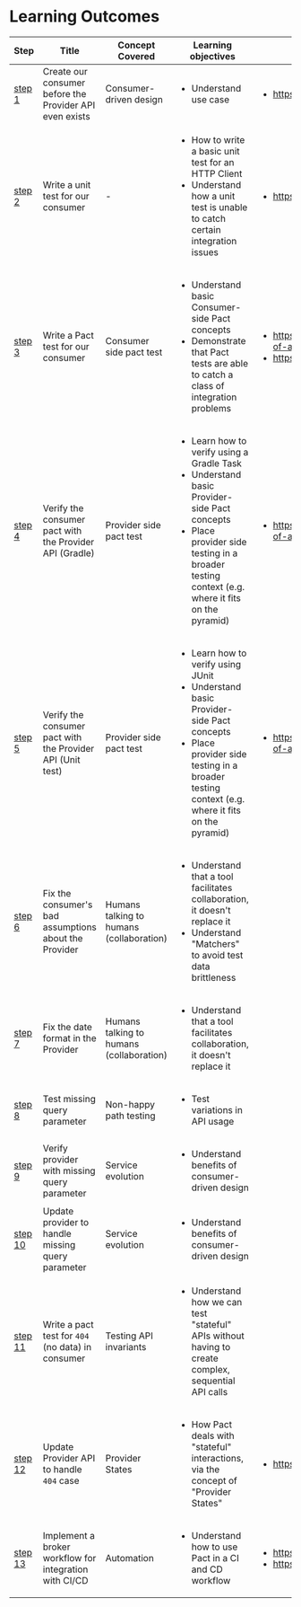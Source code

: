 # Learning Outcomes


| Step                                                                 | Title                                                   | Concept Covered                          | Learning objectives                                                                                                                                                                                              | Further Reading                                                                                                                                           |
|----------------------------------------------------------------------|---------------------------------------------------------|------------------------------------------|------------------------------------------------------------------------------------------------------------------------------------------------------------------------------------------------------------------|-----------------------------------------------------------------------------------------------------------------------------------------------------------|
| [step 1](https://github.com/DiUS/pact-workshop-jvm/tree/step1)   | Create our consumer before the Provider API even exists | Consumer-driven design                   | <ul><li>Understand use case</li></ul>                                                                                                                                                                             | <ul><li>https://martinfowler.com/articles/consumerDrivenContracts.html</li></ul>|                                                                         |
| [step 2](https://github.com/DiUS/pact-workshop-jvm/tree/step2)   | Write a unit test for our consumer                      | -                                        | <ul><li>How to write a basic unit test for an HTTP Client</li><li>Understand how a unit test is unable to catch certain integration issues</li></ul>                                                              | <ul><li>https://docs.pact.io/faq/convinceme</li></ul>                                                                                                     |
| [step 3](https://github.com/DiUS/pact-workshop-jvm/tree/step3)   | Write a Pact test for our consumer                      | Consumer side pact test                  | <ul><li>Understand basic Consumer-side Pact concepts</li><li>Demonstrate that Pact tests are able to catch a class of integration problems</li></ul> | <ul><li>https://docs.pact.io/5-minute-getting-started-guide#scope-of-a-consumer-pact-test</li><li>https://docs.pact.io/best_practices/consumer</li></ul>| |
| [step 4](https://github.com/DiUS/pact-workshop-jvm/tree/step4)   | Verify the consumer pact with the Provider API (Gradle)         | Provider side pact test                  | <ul><li>Learn how to verify using a Gradle Task</li> <li>Understand basic Provider-side Pact concepts</li><li>Place provider side testing in a broader testing context (e.g. where it fits on the pyramid)</li></ul>                                               | <ul><li>https://docs.pact.io/5-minute-getting-started-guide#scope-of-a-provider-pact-test</li></ul>                                                       |
| [step 5](https://github.com/DiUS/pact-workshop-jvm/tree/step5)   | Verify the consumer pact with the Provider API (Unit test)          | Provider side pact test                  | <ul><li>Learn how to verify using JUnit</li> <li>Understand basic Provider-side Pact concepts</li><li>Place provider side testing in a broader testing context (e.g. where it fits on the pyramid)</li></ul>                                               | <ul><li>https://docs.pact.io/5-minute-getting-started-guide#scope-of-a-provider-pact-test</li></ul> |
| [step 6](https://github.com/DiUS/pact-workshop-jvm/tree/step6)   | Fix the consumer's bad assumptions about the Provider   | Humans talking to humans (collaboration) | <ul><li>Understand that a tool facilitates collaboration, it doesn't replace it</li><li>Understand "Matchers" to avoid test data brittleness</li><ul> | |
| [step 7](https://github.com/DiUS/pact-workshop-jvm/tree/step7)   | Fix the date format in the Provider   | Humans talking to humans (collaboration) | <ul><li>Understand that a tool facilitates collaboration, it doesn't replace it</li></ul> | |
| [step 8](https://github.com/DiUS/pact-workshop-jvm/tree/step8)   | Test missing query parameter   | Non-happy path testing | <ul><li>Test variations in API usage</li></ul> | |
| [step 9](https://github.com/DiUS/pact-workshop-jvm/tree/step9)   | Verify provider with missing query parameter | Service evolution | <ul><li>Understand benefits of consumer-driven design</li></ul> | |
| [step 10](https://github.com/DiUS/pact-workshop-jvm/tree/step10)   | Update provider to handle missing query parameter | Service evolution | <ul><li>Understand benefits of consumer-driven design</li></ul> | |
| [step 11](https://github.com/DiUS/pact-workshop-jvm/tree/step11)   | Write a pact test for `404` (no data) in consumer  | Testing API invariants                   | <ul><li>Understand how we can test "stateful" APIs without having to create complex, sequential API calls</li></ul>                                                                                               |
| [step 12](https://github.com/DiUS/pact-workshop-jvm/tree/step12)   | Update Provider API to handle `404` case  | Provider States                          | <ul><li>How Pact deals with "stateful" interactions, via the concept of "Provider States"</li></ul>                                                                                                               | <ul><li>https://docs.pact.io/getting_started/provider_states</li></ul>                                                                                    |
| [step 13](https://github.com/DiUS/pact-workshop-jvm/tree/step13) | Implement a broker workflow for integration with CI/CD  | Automation                               | <ul><li>Understand how to use Pact in a CI and CD workflow</li></ul>                                                                                                                                              | <ul><li>https://docs.pact.io/pact_broker</li><li>https://docs.pact.io/best_practices/pact_nirvana</li></ul>                                               |